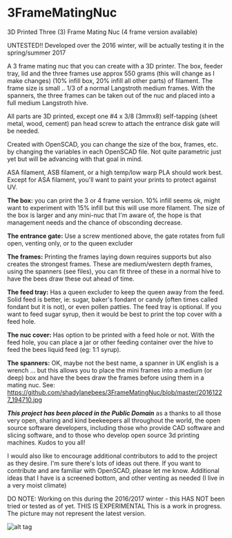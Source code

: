 # 3FrameMatingNuc
3D Printed Three (3) Frame Mating Nuc
(4 frame version available)

UNTESTED!! Developed over the 2016 winter, will be actually testing it in the spring/summer 2017

A 3 frame mating nuc that you can create with a 3D printer. The box, feeder tray, lid and the three frames use approx 550 grams (this will change as I make changes) (10% infill box, 20% infill all other parts) of filament. The frame size is small .. 1/3 of a normal Langstroth medium frames. With the spanners, the three frames can be taken out of the nuc and placed into a full medium Langstroth hive.

All parts are 3D printed, except one #4 x 3/8 (3mmx8) self-tapping (sheet metal, wood, cement) pan head screw to attach the entrance disk gate will be needed.

Created with OpenSCAD, you can change the size of the box, frames, etc. by changing the variables in each OpenSCAD file. Not quite parametric just yet but will be advancing with that goal in mind.

ASA filament, ASB filament, or a high temp/low warp PLA should work best. Except for ASA filament, you'll want to paint your prints to protect against UV.

**The box:** you can print the 3 or 4 frame version. 10% infill seems ok, might want to experiment with 15% infill but this will use more filament. The size of the box is larger and any mini-nuc that I'm aware of, the hope is that management needs and the chance of obsconding decrease.

**The entrance gate:** Use a screw mentioned above, the gate rotates from full open, venting only, or to the queen excluder

**The frames:** Printing the frames laying down requires supports but also creates the strongest frames. These are medium/western depth frames, using the spanners (see files), you can fit three of these in a normal hive to have the bees draw these out ahead of time.

**The feed tray:** Has a queen excluder to keep the queen away from the feed. Solid feed is better, ie: sugar, baker's fondant or candy (often times called fondant but it is not), or even pollen patties. The feed tray is optional. If you want to feed sugar syrup, then it would be best to print the top cover with a feed hole.

**The nuc cover:** Has option to be printed with a feed hole or not. With the feed hole, you can place a jar or other feeding container over the hive to feed the bees liquid feed (eg: 1:1 syrup).

**The spanners:** OK, maybe not the best name, a spanner in UK english is a wrench ... but this allows you to place the mini frames into a medium (or deep) box and have the bees draw the frames before using them in a mating nuc. See: https://github.com/shadylanebees/3FrameMatingNuc/blob/master/20161227_194710.jpg

_**This project has been placed in the Public Domain**_ as a thanks to all those very open, sharing and kind beekeepers all throughout the world, the open source software developers, including those who provide CAD software and slicing software, and to those who develop open source 3d printing machines. Kudos to you all! 

I would also like to encourage additional contributors to add to the project as they desire. I'm sure there's lots of ideas out there. If you want to contribute and are familiar with OpenSCAD, please let me know. Additional ideas that I have is a screened bottom, and other venting as needed (I live in a very moist climate)

DO NOTE: Working on this during the 2016/2017 winter - this HAS NOT been tried or tested as of yet. THIS IS EXPERIMENTAL
This is a work in progress. The picture may not represent the latest version.

![alt tag](https://github.com/shadylanebees/4FrameMatingNuc/blob/master/blowout.png?raw=true)
